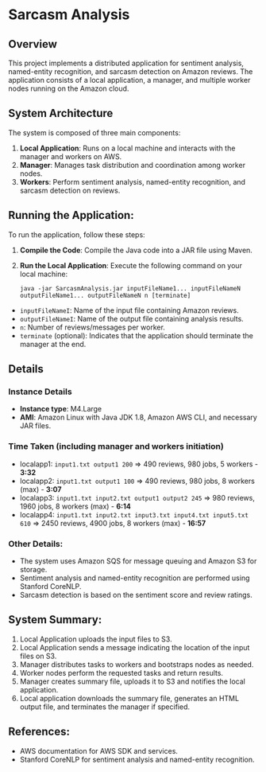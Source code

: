 # Sarcasm Analysis

## Overview
This project implements a distributed application for sentiment analysis, named-entity recognition, and sarcasm detection on Amazon reviews. The application consists of a local application, a manager, and multiple worker nodes running on the Amazon cloud.

## System Architecture
The system is composed of three main components:
1. **Local Application**: Runs on a local machine and interacts with the manager and workers on AWS.
2. **Manager**: Manages task distribution and coordination among worker nodes.
3. **Workers**: Perform sentiment analysis, named-entity recognition, and sarcasm detection on reviews.

## Running the Application:
To run the application, follow these steps:
1. **Compile the Code**: Compile the Java code into a JAR file using Maven.
2. **Run the Local Application**: Execute the following command on your local machine:
   
   ```
   java -jar SarcasmAnalysis.jar inputFileName1... inputFileNameN outputFileName1... outputFileNameN n [terminate]
   ```
- `inputFileNameI`: Name of the input file containing Amazon reviews.
- `outputFileNameI`: Name of the output file containing analysis results.
- `n`: Number of reviews/messages per worker.
- `terminate` (optional): Indicates that the application should terminate the manager at the end.

## Details
### Instance Details
- **Instance type**: M4.Large
- **AMI**: Amazon Linux with Java JDK 1.8, Amazon AWS CLI, and necessary JAR files.

### Time Taken (including manager and workers initiation)
- localapp1: `input1.txt output1 200` => 490 reviews, 980 jobs, 5 workers - **3:32**
- localapp2: `input1.txt output1 100` => 490 reviews, 980 jobs, 8 workers (max) - **3:07**
- localapp3: `input1.txt input2.txt output1 output2 245` => 980 reviews, 1960 jobs, 8 workers (max) - **6:14**
- localapp4: `input1.txt input2.txt input3.txt input4.txt input5.txt 610` => 2450 reviews, 4900 jobs, 8 workers (max) - **16:57**

### Other Details:
- The system uses Amazon SQS for message queuing and Amazon S3 for storage.
- Sentiment analysis and named-entity recognition are performed using Stanford CoreNLP.
- Sarcasm detection is based on the sentiment score and review ratings.

## System Summary:
1. Local Application uploads the input files to S3.
2. Local Application sends a message indicating the location of the input files on S3.
3. Manager distributes tasks to workers and bootstraps nodes as needed.
4. Worker nodes perform the requested tasks and return results.
5. Manager creates summary file, uploads it to S3 and notifies the local application.
6. Local application downloads the summary file, generates an HTML output file, and terminates the manager if specified.

## References:
- AWS documentation for AWS SDK and services.
- Stanford CoreNLP for sentiment analysis and named-entity recognition.
